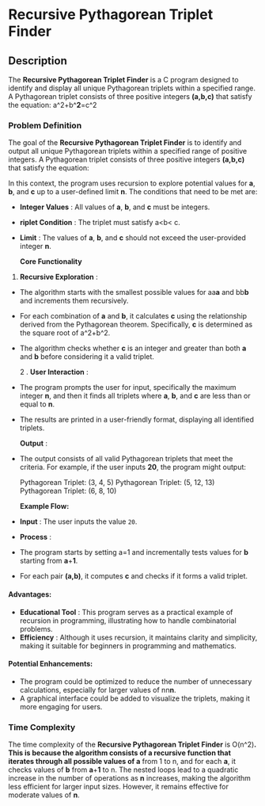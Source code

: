 # Recursive Pythagorean Triplet Finder

## Description

The **Recursive Pythagorean Triplet Finder** is a C program designed to identify and display all unique Pythagorean triplets within a specified range. A Pythagorean triplet consists of three positive integers **(**a**,**b**,**c**)** that satisfy the equation: a^2+b^**2**=c^2

### Problem Definition

The goal of the **Recursive Pythagorean Triplet Finder** is to identify and output all unique Pythagorean triplets within a specified range of positive integers. A Pythagorean triplet consists of three positive integers **(**a**,**b**,**c**)** that satisfy the equation:

In this context, the program uses recursion to explore potential values for **a**, **b**, and **c** up to a user-defined limit **n**. The conditions that need to be met are:

- **Integer Values** : All values of **a**, **b**, and **c** must be integers.
- **riplet Condition** : The triplet must satisfy a<b< c.
- **Limit** : The values of **a**, **b**, and **c** should not exceed the user-provided integer **n**.

  **Core Functionality**

1. **Recursive Exploration** :

- The algorithm starts with the smallest possible values for aa**a** and bb**b** and increments them recursively.
- For each combination of **a** and **b**, it calculates **c** using the relationship derived from the Pythagorean theorem. Specifically, **c** is determined as the square root of a^2+b^2.
- The algorithm checks whether **c** is an integer and greater than both **a** and **b** before considering it a valid triplet.

  2 . **User Interaction** :
- The program prompts the user for input, specifically the maximum integer **n**, and then it finds all triplets where **a**, **b**, and **c** are less than or equal to **n**.
- The results are printed in a user-friendly format, displaying all identified triplets.

  **Output** :
- The output consists of all valid Pythagorean triplets that meet the criteria. For example, if the user inputs **20**, the program might output:

  Pythagorean Triplet: (3, 4, 5)
  Pythagorean Triplet: (5, 12, 13)
  Pythagorean Triplet: (6, 8, 10)

  **Example Flow:**
- **Input** : The user inputs the value `20`.
- **Process** :
- The program starts by setting a=1 and incrementally tests values for **b** starting from **a**+**1**.
- For each pair **(**a**,**b**)**, it computes **c** and checks if it forms a valid triplet.

#### Advantages:

- **Educational Tool** : This program serves as a practical example of recursion in programming, illustrating how to handle combinatorial problems.
- **Efficiency** : Although it uses recursion, it maintains clarity and simplicity, making it suitable for beginners in programming and mathematics.

#### Potential Enhancements:

- The program could be optimized to reduce the number of unnecessary calculations, especially for larger values of nn**n**.
- A graphical interface could be added to visualize the triplets, making it more engaging for users.

### Time Complexity

The time complexity of the **Recursive Pythagorean Triplet Finder** is O(n^2)**. This is because the algorithm consists of a recursive function that iterates through all possible values of a** from 1 to n, and for each **a**, it checks values of **b** from **a**+**1** to n. The nested loops lead to a quadratic increase in the number of operations as **n** increases, making the algorithm less efficient for larger input sizes. However, it remains effective for moderate values of **n**.
